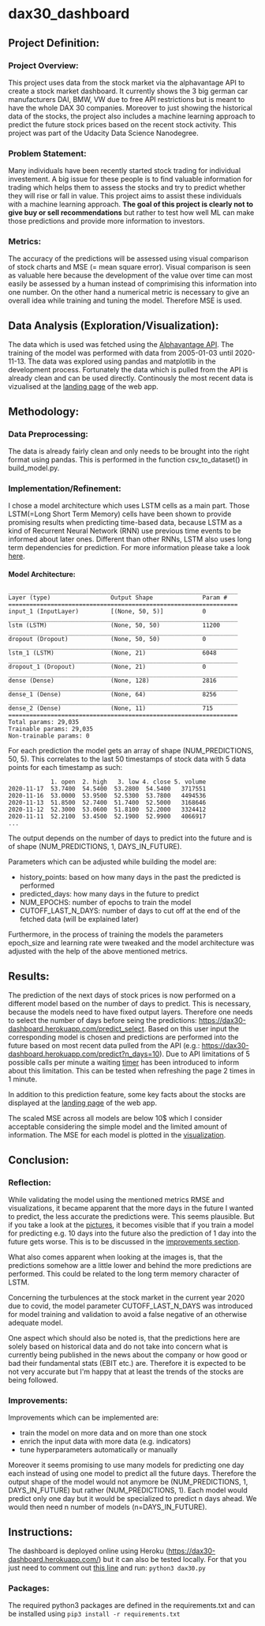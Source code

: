 # dax30_dashboard

## Project Definition:
### Project Overview:
This project uses data from the stock market via the alphavantage API to create a stock market dashboard. 
It currently shows the 3 big german car manufacturers DAI, BMW, VW due to free API restrictions but is meant to have the whole DAX 30 companies. Moreover to just showing the historical data of the stocks, the project also includes a machine learning approach to predict the future stock prices based on the recent stock activity.
This project was part of the Udacity Data Science Nanodegree.

### Problem Statement:
Many individuals have been recently started stock trading for individual investement. A big issue for these people is to find valuable information for trading which helps them to assess the stocks and try to predict whether they will rise or fall in value. 
This project aims to assist these individuals with a machine learning approach. **The goal of this project is clearly not to give buy or sell recommendations** but rather to test how well ML can make those predictions and provide more information to investors. 

### Metrics:
The accuracy of the predictions will be assessed using visual comparison of stock charts and MSE (= mean square error). Visual comparison is seen as valuable here because the development of the value over time can most easily be assessed by a human instead of comprimising this information into one number. On the other hand a numerical metric is necessary to give an overall idea while training and tuning the model. Therefore MSE is used.

## Data Analysis (Exploration/Visualization):
The data which is used was fetched using the [Alphavantage API](https://www.alphavantage.co/). The training of the model was performed with data from 2005-01-03 until 2020-11-13. The data was explored using pandas and matplotlib in the development process. Fortunately the data which is pulled from the API is already clean and can be used directly. Continously the most recent data is vizualised at the [landing page](https://dax30-dashboard.herokuapp.com/) of the web app.

## Methodology:
### Data Preprocessing:
The data is already fairly clean and only needs to be brought into the right format using pandas. This is performed in the function csv_to_dataset() in build_model.py.

### Implementation/Refinement:
I chose a model architecture which uses LSTM cells as a main part. Those LSTM(=Long Short Term Memory) cells have been shown to provide promising results when predicting time-based data, because LSTM as a kind of Recurrent Neural Network (RNN) use previous time events to be informed about later ones. Different than other RNNs, LSTM also uses long term dependencies for prediction. For more information please take a look [here](https://colah.github.io/posts/2015-08-Understanding-LSTMs/).
#### Model Architecture:
```
_________________________________________________________________
Layer (type)                 Output Shape              Param #   
=================================================================
input_1 (InputLayer)         [(None, 50, 5)]           0         
_________________________________________________________________
lstm (LSTM)                  (None, 50, 50)            11200     
_________________________________________________________________
dropout (Dropout)            (None, 50, 50)            0         
_________________________________________________________________
lstm_1 (LSTM)                (None, 21)                6048      
_________________________________________________________________
dropout_1 (Dropout)          (None, 21)                0         
_________________________________________________________________
dense (Dense)                (None, 128)               2816      
_________________________________________________________________
dense_1 (Dense)              (None, 64)                8256      
_________________________________________________________________
dense_2 (Dense)              (None, 11)                715       
=================================================================
Total params: 29,035
Trainable params: 29,035
Non-trainable params: 0
```

For each prediction the model gets an array of shape (NUM_PREDICTIONS, 50, 5). This correlates to the last 50 timestamps of stock data with 5 data points for each timestamp as such:
```
            1. open  2. high   3. low 4. close 5. volume
2020-11-17  53.7400  54.5400  53.2800  54.5400   3717551
2020-11-16  53.0000  53.9500  52.5300  53.7800   4494536
2020-11-13  51.8500  52.7400  51.7400  52.5000   3168646
2020-11-12  52.3000  53.0600  51.8100  52.2000   3324412
2020-11-11  52.2100  53.4500  52.1900  52.9900   4066917
...
```
The output depends on the number of days to predict into the future and is of shape (NUM_PREDICTIONS, 1, DAYS_IN_FUTURE).

Parameters which can be adjusted while building the model are:
- history_points: based on how many days in the past the predicted is performed
- predicted_days: how many days in the future to predict
- NUM_EPOCHS: number of epochs to train the model
- CUTOFF_LAST_N_DAYS: number of days to cut off at the end of the fetched data (will be explained later)

Furthermore, in the process of training the models the parameters epoch_size and learning rate were tweaked and the model architecture was adjusted with the help of the above mentioned metrics.

## Results:
The prediction of the next days of stock prices is now performed on a different model based on the number of days to predict. This is necessary, because the models need to have fixed output layers. Therefore one needs to select the number of days before seing the predictions: https://dax30-dashboard.herokuapp.com/predict_select. Based on this user input the corresponding model is chosen and predictions are performed into the future based on most recent data pulled from the API (e.g.: https://dax30-dashboard.herokuapp.com/predict?n_days=10). 
Due to API limitations of 5 possible calls per minute a waiting [timer](https://github.com/jpthewes/dax30_dashboard/blob/master/dax30/templates/timer.html) has been introduced to inform about this limitation. This can be tested when refreshing the page 2 times in 1 minute.

In addition to this prediction feature, some key facts about the stocks are displayed at the [landing page](https://dax30-dashboard.herokuapp.com/) of the web app.

The scaled MSE across all models are below 10$ which I consider acceptable considering the simple model and the limited amount of information. The MSE for each model is plotted in the [visualization](https://github.com/jpthewes/dax30_dashboard/tree/master/pictures).

## Conclusion:
### Reflection:
While validating the model using the mentioned metrics RMSE and visualizations, it became apparent that the more days in the future I wanted to predict, the less accurate the predictions were. This seems plausible. But if you take a look at the [pictures](https://github.com/jpthewes/dax30_dashboard/tree/master/pictures), it becomes visible that if you train a model for predicting e.g. 10 days into the future also the prediction of 1 day into the future gets worse. This is to be discussed in the [improvements section](#Instructions:).

What also comes apparent when looking at the images is, that the predictions somehow are a little lower and behind the more predictions are performed. This could be related to the long term memory character of LSTM.

Concerning the turbulences at the stock market in the current year 2020 due to covid, the model parameter CUTOFF_LAST_N_DAYS was introduced for model training and validation to avoid a false negative of an otherwise adequate model.

One aspect which should also be noted is, that the predictions here are solely based on historical data and do not take into concern what is currently being published in the news about the company or how good or bad their fundamental stats (EBIT etc.) are. Therefore it is expected to be not very accurate but I'm happy that at least the trends of the stocks are being followed. 


### Improvements:
Improvements which can be implemented are:
- train the model on more data and on more than one stock
- enrich the input data with more data (e.g. indicators)
- tune hyperparameters automatically or manually

Moreover it seems promising to use many models for predicting one day each instead of using one model to predict all the future days. Therefore the output shape of the model would not anymore be (NUM_PREDICTIONS, 1, DAYS_IN_FUTURE) but rather (NUM_PREDICTIONS, 1). Each model would predict only one day but it would be specialized to predict n days ahead. We would then need n number of models (n=DAYS_IN_FUTURE). 



## Instructions:
The dashboard is deployed online using Heroku (https://dax30-dashboard.herokuapp.com/) but it can also be tested locally.
For that you just need to comment out [this line](https://github.com/jpthewes/dax30_dashboard/blob/04c67dc7844b55e76fcfe6b789c94c0970ddda40/dax30.py#L3) and run:
```python3 dax30.py```
### Packages:
The required python3 packages are defined in the requirements.txt and can be installed using 
```pip3 install -r requirements.txt```